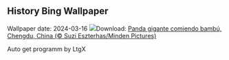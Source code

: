 ## History Bing Wallpaper
Wallpaper date: 2024-03-16
![](https://www.bing.com/th?id=OHR.BambooPanda_ES-ES8233000547_UHD.jpg&w=1000)Download: [Panda gigante comiendo bambú, Chengdu, China (© Suzi Eszterhas/Minden Pictures)](https://www.bing.com/th?id=OHR.BambooPanda_ES-ES8233000547_UHD.jpg)

Auto get programm by LtgX
